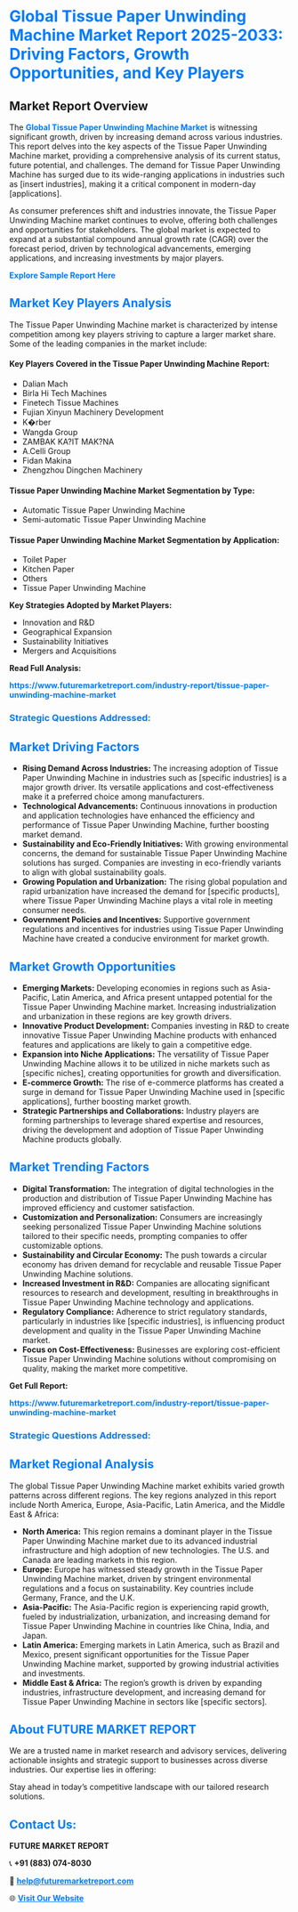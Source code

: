 <h1 style="color: #007BFF;">Global Tissue Paper Unwinding Machine Market Report 2025-2033: Driving Factors, Growth Opportunities, and Key Players</h1>

<section id="overview">
<h2>Market Report Overview</h2>
<p>The <a href="https://www.futuremarketreport.com/industry-report/tissue-paper-unwinding-machine-market" style="color: #007BFF; text-decoration: none;"><strong>Global Tissue Paper Unwinding Machine Market</strong></a> is witnessing significant growth, driven by increasing demand across various industries. This report delves into the key aspects of the Tissue Paper Unwinding Machine market, providing a comprehensive analysis of its current status, future potential, and challenges. The demand for Tissue Paper Unwinding Machine has surged due to its wide-ranging applications in industries such as [insert industries], making it a critical component in modern-day [applications].</p>
<p>As consumer preferences shift and industries innovate, the Tissue Paper Unwinding Machine market continues to evolve, offering both challenges and opportunities for stakeholders. The global market is expected to expand at a substantial compound annual growth rate (CAGR) over the forecast period, driven by technological advancements, emerging applications, and increasing investments by major players.</p>
</section>

<section id="overview">
<p><a href="https://www.futuremarketreport.com/request-sample/reportId=128304" style="color: #007BFF; text-decoration: none;"><strong>Explore Sample Report Here</strong></a></p>
</section>

<section id="key-players">
<h2 style="color: #007BFF;">Market Key Players Analysis</h2>
<p>The Tissue Paper Unwinding Machine market is characterized by intense competition among key players striving to capture a larger market share. Some of the leading companies in the market include:</p>
<h4>Key Players Covered in the Tissue Paper Unwinding Machine Report:</h4>
<ul><li>Dalian Mach</li><li>Birla Hi Tech Machines</li><li>Finetech Tissue Machines</li><li>Fujian Xinyun Machinery Development</li><li>K�rber</li><li>Wangda Group</li><li>ZAMBAK KA?IT MAK?NA</li><li>A.Celli Group</li><li>Fidan Makina</li><li>Zhengzhou Dingchen Machinery</li></ul>
<h4>Tissue Paper Unwinding Machine Market Segmentation by Type:</h4>
<ul><li>Automatic Tissue Paper Unwinding Machine</li><li>Semi-automatic Tissue Paper Unwinding Machine</li></ul>

<h4>Tissue Paper Unwinding Machine Market Segmentation by Application:</h4>
<ul><li>Toilet Paper</li><li>Kitchen Paper</li><li>Others</li><li>Tissue Paper Unwinding Machine</li></ul>
<p><strong>Key Strategies Adopted by Market Players:</strong></p>
<ul>
<li>Innovation and R&D</li>
<li>Geographical Expansion</li>
<li>Sustainability Initiatives</li>
<li>Mergers and Acquisitions</li>
</ul>
</section>

<section>
<p><strong>Read Full Analysis: </strong></p><a href="https://www.futuremarketreport.com/industry-report/tissue-paper-unwinding-machine-market" style="color: #007BFF; text-decoration: none;"><strong>https://www.futuremarketreport.com/industry-report/tissue-paper-unwinding-machine-market</strong></a>
<h3 style="color: #007BFF;">Strategic Questions Addressed:</h3>
</section>

<section id="driving-factors">
<h2 style="color: #007BFF;">Market Driving Factors</h2>
<ul>
<li><strong>Rising Demand Across Industries:</strong> The increasing adoption of Tissue Paper Unwinding Machine in industries such as [specific industries] is a major growth driver. Its versatile applications and cost-effectiveness make it a preferred choice among manufacturers.</li>
<li><strong>Technological Advancements:</strong> Continuous innovations in production and application technologies have enhanced the efficiency and performance of Tissue Paper Unwinding Machine, further boosting market demand.</li>
<li><strong>Sustainability and Eco-Friendly Initiatives:</strong> With growing environmental concerns, the demand for sustainable Tissue Paper Unwinding Machine solutions has surged. Companies are investing in eco-friendly variants to align with global sustainability goals.</li>
<li><strong>Growing Population and Urbanization:</strong> The rising global population and rapid urbanization have increased the demand for [specific products], where Tissue Paper Unwinding Machine plays a vital role in meeting consumer needs.</li>
<li><strong>Government Policies and Incentives:</strong> Supportive government regulations and incentives for industries using Tissue Paper Unwinding Machine have created a conducive environment for market growth.</li>
</ul>
</section>

<section id="growth-opportunities">
<h2 style="color: #007BFF;">Market Growth Opportunities</h2>
<ul>
<li><strong>Emerging Markets:</strong> Developing economies in regions such as Asia-Pacific, Latin America, and Africa present untapped potential for the Tissue Paper Unwinding Machine market. Increasing industrialization and urbanization in these regions are key growth drivers.</li>
<li><strong>Innovative Product Development:</strong> Companies investing in R&D to create innovative Tissue Paper Unwinding Machine products with enhanced features and applications are likely to gain a competitive edge.</li>
<li><strong>Expansion into Niche Applications:</strong> The versatility of Tissue Paper Unwinding Machine allows it to be utilized in niche markets such as [specific niches], creating opportunities for growth and diversification.</li>
<li><strong>E-commerce Growth:</strong> The rise of e-commerce platforms has created a surge in demand for Tissue Paper Unwinding Machine used in [specific applications], further boosting market growth.</li>
<li><strong>Strategic Partnerships and Collaborations:</strong> Industry players are forming partnerships to leverage shared expertise and resources, driving the development and adoption of Tissue Paper Unwinding Machine products globally.</li>
</ul>
</section>

<section id="trending-factors">
<h2 style="color: #007BFF;">Market Trending Factors</h2>
<ul>
<li><strong>Digital Transformation:</strong> The integration of digital technologies in the production and distribution of Tissue Paper Unwinding Machine has improved efficiency and customer satisfaction.</li>
<li><strong>Customization and Personalization:</strong> Consumers are increasingly seeking personalized Tissue Paper Unwinding Machine solutions tailored to their specific needs, prompting companies to offer customizable options.</li>
<li><strong>Sustainability and Circular Economy:</strong> The push towards a circular economy has driven demand for recyclable and reusable Tissue Paper Unwinding Machine solutions.</li>
<li><strong>Increased Investment in R&D:</strong> Companies are allocating significant resources to research and development, resulting in breakthroughs in Tissue Paper Unwinding Machine technology and applications.</li>
<li><strong>Regulatory Compliance:</strong> Adherence to strict regulatory standards, particularly in industries like [specific industries], is influencing product development and quality in the Tissue Paper Unwinding Machine market.</li>
<li><strong>Focus on Cost-Effectiveness:</strong> Businesses are exploring cost-efficient Tissue Paper Unwinding Machine solutions without compromising on quality, making the market more competitive.</li>
</ul>
</section>

<section>
<p><strong>Get Full Report: </strong></p><a href="https://www.futuremarketreport.com/industry-report/tissue-paper-unwinding-machine-market" style="color: #007BFF; text-decoration: none;"><strong>https://www.futuremarketreport.com/industry-report/tissue-paper-unwinding-machine-market</strong></a>
<h3 style="color: #007BFF;">Strategic Questions Addressed:</h3>
</section>


<section id="regional-analysis">
<h2 style="color: #007BFF;">Market Regional Analysis</h2>
<p>The global Tissue Paper Unwinding Machine market exhibits varied growth patterns across different regions. The key regions analyzed in this report include North America, Europe, Asia-Pacific, Latin America, and the Middle East & Africa:</p>
<ul>
<li><strong>North America:</strong> This region remains a dominant player in the Tissue Paper Unwinding Machine market due to its advanced industrial infrastructure and high adoption of new technologies. The U.S. and Canada are leading markets in this region.</li>
<li><strong>Europe:</strong> Europe has witnessed steady growth in the Tissue Paper Unwinding Machine market, driven by stringent environmental regulations and a focus on sustainability. Key countries include Germany, France, and the U.K.</li>
<li><strong>Asia-Pacific:</strong> The Asia-Pacific region is experiencing rapid growth, fueled by industrialization, urbanization, and increasing demand for Tissue Paper Unwinding Machine in countries like China, India, and Japan.</li>
<li><strong>Latin America:</strong> Emerging markets in Latin America, such as Brazil and Mexico, present significant opportunities for the Tissue Paper Unwinding Machine market, supported by growing industrial activities and investments.</li>
<li><strong>Middle East & Africa:</strong> The region’s growth is driven by expanding industries, infrastructure development, and increasing demand for Tissue Paper Unwinding Machine in sectors like [specific sectors].</li>
</ul>
</section>

<footer>
<h2 style="color: #007BFF;">About FUTURE MARKET REPORT</h2>
<p>We are a trusted name in market research and advisory services, delivering actionable insights and strategic support to businesses across diverse industries. Our expertise lies in offering:</p>

<p>Stay ahead in today’s competitive landscape with our tailored research solutions.</p>

<h2 style="color: #007BFF;">Contact Us:</h2>
<p><strong>FUTURE MARKET REPORT</strong></p>
<p>📞 <strong>+91 (883) 074-8030</strong></p>
<p>📧 <strong><a href="mailto:help@futuremarketreport.com" style="color: #007BFF;">help@futuremarketreport.com</a></strong></p>
<p>🌐 <strong><a href="https://www.futuremarketreport.com/" style="color: #007BFF;">Visit Our Website</a></strong></p>
</footer>